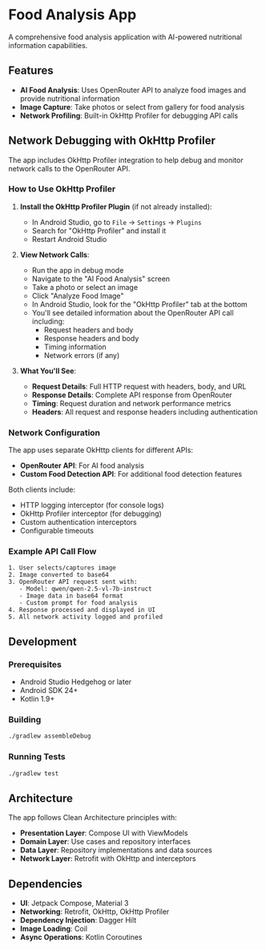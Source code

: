 # Food Analysis App

A comprehensive food analysis application with AI-powered nutritional information capabilities.

## Features

- **AI Food Analysis**: Uses OpenRouter API to analyze food images and provide nutritional information
- **Image Capture**: Take photos or select from gallery for food analysis
- **Network Profiling**: Built-in OkHttp Profiler for debugging API calls

## Network Debugging with OkHttp Profiler

The app includes OkHttp Profiler integration to help debug and monitor network calls to the OpenRouter API.

### How to Use OkHttp Profiler

1. **Install the OkHttp Profiler Plugin** (if not already installed):
   - In Android Studio, go to `File` → `Settings` → `Plugins`
   - Search for "OkHttp Profiler" and install it
   - Restart Android Studio

2. **View Network Calls**:
   - Run the app in debug mode
   - Navigate to the "AI Food Analysis" screen
   - Take a photo or select an image
   - Click "Analyze Food Image"
   - In Android Studio, look for the "OkHttp Profiler" tab at the bottom
   - You'll see detailed information about the OpenRouter API call including:
     - Request headers and body
     - Response headers and body
     - Timing information
     - Network errors (if any)

3. **What You'll See**:
   - **Request Details**: Full HTTP request with headers, body, and URL
   - **Response Details**: Complete API response from OpenRouter
   - **Timing**: Request duration and network performance metrics
   - **Headers**: All request and response headers including authentication

### Network Configuration

The app uses separate OkHttp clients for different APIs:
- **OpenRouter API**: For AI food analysis
- **Custom Food Detection API**: For additional food detection features

Both clients include:
- HTTP logging interceptor (for console logs)
- OkHttp Profiler interceptor (for debugging)
- Custom authentication interceptors
- Configurable timeouts

### Example API Call Flow

```
1. User selects/captures image
2. Image converted to base64
3. OpenRouter API request sent with:
   - Model: qwen/qwen-2.5-vl-7b-instruct
   - Image data in base64 format
   - Custom prompt for food analysis
4. Response processed and displayed in UI
5. All network activity logged and profiled
```

## Development

### Prerequisites
- Android Studio Hedgehog or later
- Android SDK 24+
- Kotlin 1.9+

### Building
```bash
./gradlew assembleDebug
```

### Running Tests
```bash
./gradlew test
```

## Architecture

The app follows Clean Architecture principles with:
- **Presentation Layer**: Compose UI with ViewModels
- **Domain Layer**: Use cases and repository interfaces
- **Data Layer**: Repository implementations and data sources
- **Network Layer**: Retrofit with OkHttp and interceptors

## Dependencies

- **UI**: Jetpack Compose, Material 3
- **Networking**: Retrofit, OkHttp, OkHttp Profiler
- **Dependency Injection**: Dagger Hilt
- **Image Loading**: Coil
- **Async Operations**: Kotlin Coroutines
